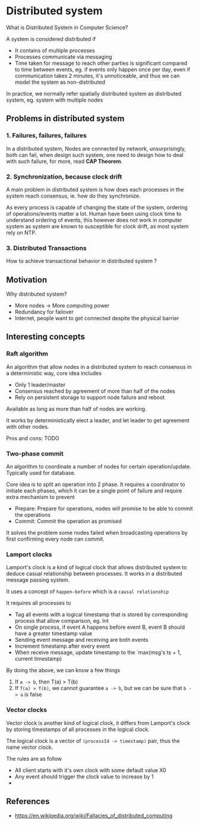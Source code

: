 # Distributed system

What is Distributed System in Computer Science?

A system is considered distributed if
* It contains of multiple processes
* Processes communicate via messaging
* Time taken for message to reach other parties is significant
compared to time between events, eg. if events only happen once per day,
even if communication takes 2 minutes, it's unnoticeable, and thus we
can model the system as non-distributed

In practice, we normally refer spatially distributed system as distributed
system, eg. system with multiple nodes

## Problems in distributed system

### 1. Failures, failures, failures

In a distributed system, Nodes are connected by network, unsurprisingly,
both can fail, when design such system, one need to design how to deal
with such failure, for more, read **CAP Theorem**.

### 2. Synchronization, because clock drift

A main problem in distributed system is how does each processes in the system
reach consensus, ie. how do they synchronize.

As every process is capable of changing the state of the system, ordering of
operations/events matter a lot. Human have been using clock time to understand
ordering of events, this however does not work in computer system as system
are known to susceptible for clock drift, as most system rely on NTP.

### 3. Distributed Transactions

How to achieve transactional behavior in distributed system ?

## Motivation

Why distributed system?

* More nodes -> More computing power
* Redundancy for failover
* Internet, people want to get connected despite the physical barrier

## Interesting concepts

### Raft algorithm
An algorithm that allow nodes in a distributed system to reach
consensus in a deterministic way, core idea includes

* Only 1 leader/master
* Consensus reached by agreement of more than half of the nodes
* Rely on persistent storage to support node failure and reboot

Available as long as more than half of nodes are working.

It works by deterministically elect a leader, and let leader to get
agreement with other nodes.

Pros and cons: TODO

### Two-phase commit

An algorithm to coordinate a number of nodes for certain operation/update.
Typically used for database.

Core idea is to split an operation into 2 phase. It requires a
coordinator to initiate each phases, which it can be a single point of
failure and require extra mechanism to prevent

* Prepare: Prepare for operations, nodes will promise to be able to commit the operations
* Commit: Commit the operation as promised

It solves the problem some nodes failed when broadcasting operations
by first confirming every node can commit.

### Lamport clocks

Lamport's clock is a kind of logical clock that allows distributed system
to deduce casual relationship between processes. It works in a distributed
message passing system.

It uses a concept of `happen-before` which is a `causal relationship`

It requires all processes to

* Tag all events with a logical timestamp that is stored by corresponding process that allow comparison, eg. Int
* On single process, if event A happens before event B, event B should have a greater timestamp value
* Sending event message and receiving are both events
* Increment timestamp after every event
* When receive message, update timestamp to the `max(msg's ts + 1, current timestamp)

By doing the above, we can know a few things

1. If `a -> b`, then T(a) > T(b)
2. If `T(a) > T(b)`, we cannot guarantee `a -> b`, but we can be sure
that `b -> a` is false

### Vector clocks

Vector clock is another kind of logical clock, it differs from Lamport's
clock by storing timestamps of all processes in the logical clock.

The logical clock is a vector of `(processId -> timestamp)` pair, thus
the name vector clock.

The rules are as follow

* All client starts with it's own clock with some default value X0
* Any event should trigger the clock value to increase by 1
*



## References
* https://en.wikipedia.org/wiki/Fallacies_of_distributed_computing
